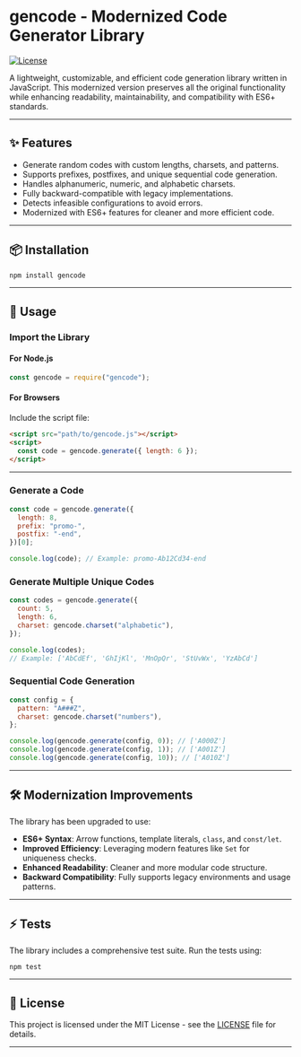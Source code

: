 # gencode - Modernized Code Generator Library

[![License](https://img.shields.io/badge/license-MIT-blue.svg)](LICENSE)

A lightweight, customizable, and efficient code generation library written in JavaScript. This modernized version preserves all the original functionality while enhancing readability, maintainability, and compatibility with ES6+ standards.

---

## ✨ Features

- Generate random codes with custom lengths, charsets, and patterns.
- Supports prefixes, postfixes, and unique sequential code generation.
- Handles alphanumeric, numeric, and alphabetic charsets.
- Fully backward-compatible with legacy implementations.
- Detects infeasible configurations to avoid errors.
- Modernized with ES6+ features for cleaner and more efficient code.

---

## 📦 Installation

```bash
npm install gencode
```

---

## 🚀 Usage

### Import the Library

#### For Node.js

```javascript
const gencode = require("gencode");
```

#### For Browsers

Include the script file:

```html
<script src="path/to/gencode.js"></script>
<script>
  const code = gencode.generate({ length: 6 });
</script>
```

---

### Generate a Code

```javascript
const code = gencode.generate({
  length: 8,
  prefix: "promo-",
  postfix: "-end",
})[0];

console.log(code); // Example: promo-Ab12Cd34-end
```

### Generate Multiple Unique Codes

```javascript
const codes = gencode.generate({
  count: 5,
  length: 6,
  charset: gencode.charset("alphabetic"),
});

console.log(codes);
// Example: ['AbCdEf', 'GhIjKl', 'MnOpQr', 'StUvWx', 'YzAbCd']
```

### Sequential Code Generation

```javascript
const config = {
  pattern: "A###Z",
  charset: gencode.charset("numbers"),
};

console.log(gencode.generate(config, 0)); // ['A000Z']
console.log(gencode.generate(config, 1)); // ['A001Z']
console.log(gencode.generate(config, 10)); // ['A010Z']
```

---

## 🛠️ Modernization Improvements

The library has been upgraded to use:

- **ES6+ Syntax**: Arrow functions, template literals, `class`, and `const/let`.
- **Improved Efficiency**: Leveraging modern features like `Set` for uniqueness checks.
- **Enhanced Readability**: Cleaner and more modular code structure.
- **Backward Compatibility**: Fully supports legacy environments and usage patterns.

---

## ⚡ Tests

The library includes a comprehensive test suite. Run the tests using:

```bash
npm test
```

---

## 📝 License

This project is licensed under the MIT License - see the [LICENSE](LICENSE) file for details.

---
